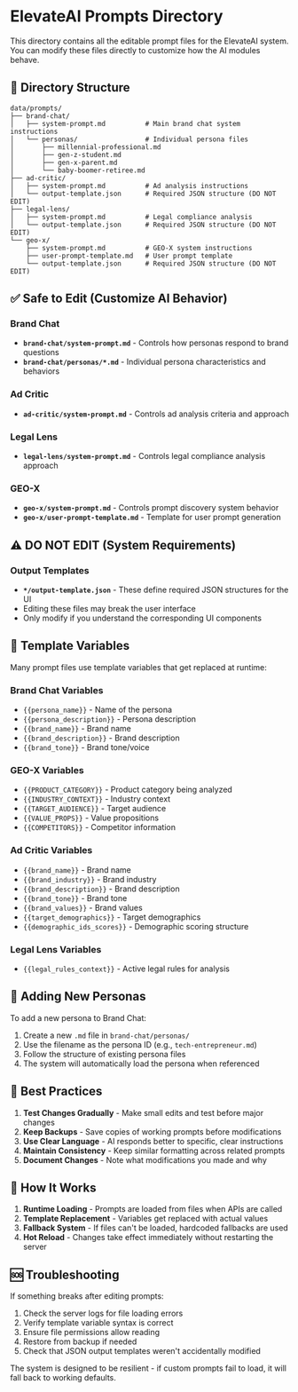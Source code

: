 # ElevateAI Prompts Directory

This directory contains all the editable prompt files for the ElevateAI system. You can modify these files directly to customize how the AI modules behave.

## 📁 Directory Structure

```
data/prompts/
├── brand-chat/
│   ├── system-prompt.md          # Main brand chat system instructions
│   └── personas/                 # Individual persona files
│       ├── millennial-professional.md
│       ├── gen-z-student.md
│       ├── gen-x-parent.md
│       └── baby-boomer-retiree.md
├── ad-critic/
│   ├── system-prompt.md          # Ad analysis instructions
│   └── output-template.json      # Required JSON structure (DO NOT EDIT)
├── legal-lens/
│   ├── system-prompt.md          # Legal compliance analysis
│   └── output-template.json      # Required JSON structure (DO NOT EDIT)
└── geo-x/
    ├── system-prompt.md          # GEO-X system instructions
    ├── user-prompt-template.md   # User prompt template
    └── output-template.json      # Required JSON structure (DO NOT EDIT)
```

## ✅ Safe to Edit (Customize AI Behavior)

### Brand Chat
- **`brand-chat/system-prompt.md`** - Controls how personas respond to brand questions
- **`brand-chat/personas/*.md`** - Individual persona characteristics and behaviors

### Ad Critic  
- **`ad-critic/system-prompt.md`** - Controls ad analysis criteria and approach

### Legal Lens
- **`legal-lens/system-prompt.md`** - Controls legal compliance analysis approach

### GEO-X
- **`geo-x/system-prompt.md`** - Controls prompt discovery system behavior
- **`geo-x/user-prompt-template.md`** - Template for user prompt generation

## ⚠️ DO NOT EDIT (System Requirements)

### Output Templates
- **`*/output-template.json`** - These define required JSON structures for the UI
- Editing these files may break the user interface
- Only modify if you understand the corresponding UI components

## 🔧 Template Variables

Many prompt files use template variables that get replaced at runtime:

### Brand Chat Variables
- `{{persona_name}}` - Name of the persona
- `{{persona_description}}` - Persona description  
- `{{brand_name}}` - Brand name
- `{{brand_description}}` - Brand description
- `{{brand_tone}}` - Brand tone/voice

### GEO-X Variables
- `{{PRODUCT_CATEGORY}}` - Product category being analyzed
- `{{INDUSTRY_CONTEXT}}` - Industry context
- `{{TARGET_AUDIENCE}}` - Target audience
- `{{VALUE_PROPS}}` - Value propositions
- `{{COMPETITORS}}` - Competitor information

### Ad Critic Variables
- `{{brand_name}}` - Brand name
- `{{brand_industry}}` - Brand industry
- `{{brand_description}}` - Brand description
- `{{brand_tone}}` - Brand tone
- `{{brand_values}}` - Brand values
- `{{target_demographics}}` - Target demographics
- `{{demographic_ids_scores}}` - Demographic scoring structure

### Legal Lens Variables
- `{{legal_rules_context}}` - Active legal rules for analysis

## 📝 Adding New Personas

To add a new persona to Brand Chat:

1. Create a new `.md` file in `brand-chat/personas/` 
2. Use the filename as the persona ID (e.g., `tech-entrepreneur.md`)
3. Follow the structure of existing persona files
4. The system will automatically load the persona when referenced

## 🚀 Best Practices

1. **Test Changes Gradually** - Make small edits and test before major changes
2. **Keep Backups** - Save copies of working prompts before modifications
3. **Use Clear Language** - AI responds better to specific, clear instructions
4. **Maintain Consistency** - Keep similar formatting across related prompts
5. **Document Changes** - Note what modifications you made and why

## 🔄 How It Works

1. **Runtime Loading** - Prompts are loaded from files when APIs are called
2. **Template Replacement** - Variables get replaced with actual values
3. **Fallback System** - If files can't be loaded, hardcoded fallbacks are used
4. **Hot Reload** - Changes take effect immediately without restarting the server

## 🆘 Troubleshooting

If something breaks after editing prompts:

1. Check the server logs for file loading errors
2. Verify template variable syntax is correct
3. Ensure file permissions allow reading
4. Restore from backup if needed
5. Check that JSON output templates weren't accidentally modified

The system is designed to be resilient - if custom prompts fail to load, it will fall back to working defaults.